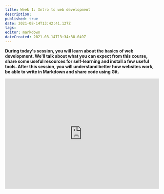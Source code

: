 ```yaml
---
title: Week 1: Intro to web development
description: 
published: true
date: 2021-08-14T13:42:41.127Z
tags: 
editor: markdown
dateCreated: 2021-08-14T13:34:38.049Z
---
```


**During today's session, you will learn about the basics of web development. We'll talk about what you  can expect from this course, share some useful resources for self-learning and install a few useful tools. After this session, you will understand better how websites work, be able to write in Markdown and share code using Git.**

<iframe src="https://app.pitch.com/app/embed/54e3f307-b163-4aae-812a-6bfe82ee548d" allow="fullscreen" allowfullscreen="" width="100%" height="360" style="border:0"></iframe>

